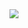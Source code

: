 <img src="https://capsule-render.vercel.app/api?type=wave&color=auto&height=300&section=header&text=Welcome to Hyunseo's Github!&fontSize=90" />
